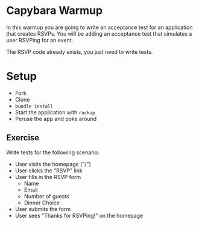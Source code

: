 # Capybara Warmup

In this warmup you are going to write an acceptance test for
an application that creates RSVPs. You will be adding an
acceptance test that simulates a user RSVPing for an event.

The RSVP code already exists, you just need to write tests.

# Setup

* Fork
* Clone
* `bundle install`
* Start the application with `rackup`
* Peruse the app and poke around

## Exercise

Write tests for the following scenario:

* User visits the homepage ("/")
* User clicks the "RSVP" link
* User fills in the RSVP form
    * Name
    * Email
    * Number of guests
    * Dinner Choice
* User submits the form
* User sees "Thanks for RSVPing!" on the homepage

